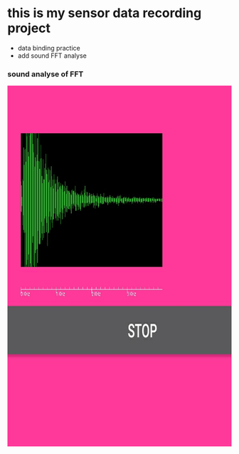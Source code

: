 # this is my sensor data recording project

- data binding practice
- add sound FFT analyse

### sound analyse of FFT

<img src="https://github.com/anonymity12/sensorDataRecording/blob/master/img/SmartSelectImage_2018-04-12-19-38-19.png" width = "810" height = "810" alt="图片名称" align=center />

